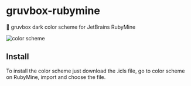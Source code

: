 # gruvbox-rubymine
🌈 gruvbox dark color scheme for JetBrains RubyMine

![color scheme](https://i.imgur.com/2nVMC2I.png)
## Install
To install the color scheme just download the .icls file, go to color scheme on RubyMine, import and choose the file.
